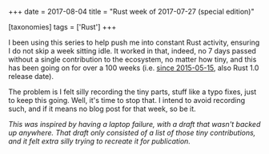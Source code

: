 +++
date = 2017-08-04
title = "Rust week of 2017-07-27 (special edition)"

[taxonomies]
tags = ['Rust']
+++

I been using this series to help push me into constant Rust activity,
ensuring I do not skip a week sitting idle. It worked in that, indeed,
no 7 days passed without a single contribution to the ecosystem, no
matter how tiny, and this has been going on for over a 100 weeks (i.e.
[since 2015-05-15], also Rust 1.0 release date).

The problem is I felt silly recording the tiny parts, stuff like a typo
fixes, just to keep this going. Well, it's time to stop that. I intend
to avoid recording such, and if it means no blog post for that week, so
be it.

*This was inspired by having a laptop failure, with a draft that wasn't
backed up anywhere. That draft only consisted of a list of those tiny
contributions, and it felt extra silly trying to recreate it for
publication.*

  [since 2015-05-15]: http://tshepang.net/rust-week-of-2015-05-15
